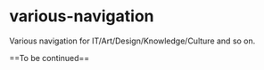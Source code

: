 # various-navigation
Various navigation for IT/Art/Design/Knowledge/Culture and so on.

==To be continued==
